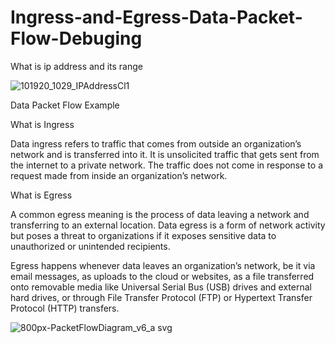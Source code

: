 # Ingress-and-Egress-Data-Packet-Flow-Debuging


What is ip address and its range

![101920_1029_IPAddressCl1](https://user-images.githubusercontent.com/60421249/152416658-5bea342e-181a-434f-b3af-7bd714063f80.png)

Data Packet Flow Example

What is Ingress 

Data ingress refers to traffic that comes from outside an organization’s network and is transferred into it. It is unsolicited traffic that gets sent from the internet to a private network. The traffic does not come in response to a request made from inside an organization’s network. 

What is Egress

A common egress meaning is the process of data leaving a network and transferring to an external location. Data egress is a form of network activity but poses a threat to organizations if it exposes sensitive data to unauthorized or unintended recipients.

Egress happens whenever data leaves an organization’s network, be it via email messages, as uploads to the cloud or websites, as a file transferred onto removable media like Universal Serial Bus (USB) drives and external hard drives, or through File Transfer Protocol (FTP) or Hypertext Transfer Protocol (HTTP) transfers.

![800px-PacketFlowDiagram_v6_a svg](https://user-images.githubusercontent.com/60421249/152416474-89dc272e-44bd-403b-9e1d-43a42ea0b5d0.png)
